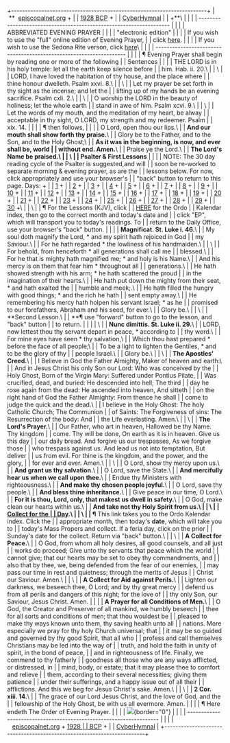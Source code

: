 +-----------------------------------------------------------------------+
|  **  [episcopalnet.org](http://www.episcopalnet.org/index.html) +     |
| [1928 BCP](index.html) +                                              |
| [CyberHymnal](http://www.episcopalnet.org/CHymnal/ACH/index.html)     |
| +**\                                                                  |
|                                                                       |
| -------------------------------------------------------------------   |
|                                                                       |
| ABBREVIATED EVENING PRAYER                                            |
|                                                                       |
| \"electronic edition\"                                                |
|                                                                       |
| If you wish to use the \"full\" online edition of Evening Prayer,     |
| click [here](dailyofficeEP.html).                                     |
|                                                                       |
| If you wish to use the Sedona Rite verson, click [here](FBSEP.html)\  |
|                                                                       |
| -------------------------------------------------------------------   |
|                                                                       |
| ¶ Evening Prayer shall begin by reading one or more of the following  |
| Sentences                                                             |
|                                                                       |
| THE LORD is in his holy temple: let all the earth keep silence before |
| him. Hab. ii. 20.\                                                    |
| \                                                                     |
| LORD, I have loved the habitation of thy house, and the place where   |
| thine honour dwelleth. Psalm xxvi. 8.\                                |
| \                                                                     |
| Let my prayer be set forth in thy sight as the incense; and let the   |
| lifting up of my hands be an evening sacrifice. Psalm cxli. 2.\       |
| \                                                                     |
| O worship the LORD in the beauty of holiness; let the whole earth     |
| stand in awe of him. Psalm xcvi. 9.\                                  |
| \                                                                     |
| Let the words of my mouth, and the meditation of my heart, be alway   |
| acceptable in thy sight, O LORD, my strength and my redeemer. Psalm   |
| xix. 14.                                                              |
|                                                                       |
| ¶ then follows,                                                       |
|                                                                       |
| O Lord, open thou our lips.\                                          |
| **And our mouth shall show forth thy praise.**\                       |
| Glory be to the Father, and to the Son, and to the Holy Ghost;\       |
| **As it was in the beginning, is now, and ever shall be, world        |
| without end. Amen.**\                                                 |
| Praise ye the Lord.\                                                  |
| **The Lord\'s Name be praised.\                                       |
| \                                                                     |
| Psalter & First Lessons**                                             |
|                                                                       |
| NOTE: The 30 day reading cycle of the Psalter is suggested,and will   |
| soon be re-worked to separate morning & evening prayer, as are the    |
| lessons below. For now, click appropriately and use your browser\'s   |
| \"back\" button to return to this page. Days: +                       |
| [1](Psalter/Day1.html#anchor420268) +                                 |
| [2](Psalter/Day2.html#anchor428134) +                                 |
| [3](Psalter/Day3.html#anchor431245) +                                 |
| [4](Psalter/Day4.html#anchor485948) +                                 |
| [5](Psalter/Day5.html#anchor487943) +                                 |
| [6](Psalter/Day6.html#anchor489896) +                                 |
| [7](Psalter/Day7.html#anchor493625) +                                 |
| [8](Psalter/Day8.html#anchor495804) +                                 |
| [9](Psalter/Day9.html#anchor498700) +                                 |
| [10](Psalter/Day10.html#anchor433620) +                               |
| [11](Psalter/Day11.html#anchor436610) +                               |
| [12](Psalter/Day12.html#anchor439322) +                               |
| [13](Psalter/Day13.html#anchor441722) +                               |
| [14](Psalter/Day14.html#anchor445248) +                               |
| [15](Psalter/Day15.html#anchor447637) +                               |
| [16](Psalter/Day16.html#anchor449881) +                               |
| [17](Psalter/Day17.html#anchor451798) +                               |
| [18](Psalter/Day18.html#anchor453745) +                               |
| [19](Psalter/Day19.html#anchor455878) +                               |
| [20](Psalter/Day20.html#anchor457770) +                               |
| [21](Psalter/Day21.html#anchor461909) +                               |
| [22](Psalter/Day22.html#anchor464366) +                               |
| [23](Psalter/Day23.html#anchor466539) +                               |
| [24](Psalter/Day24.html#anchor468577) +                               |
| [25](Psalter/Day25.html#anchor470275) +                               |
| [26](Psalter/Day26.html#anchor472144) +                               |
| [27](Psalter/Day27.html#anchor474864) +                               |
| [28](Psalter/Day28.html#anchor479996) +                               |
| [29](Psalter/Day29.html#anchor482282) +                               |
| [30](Psalter/Day30.html#anchor484202) +\                              |
| \                                                                     |
| ¶ For the Lessons (KJV), click                                        |
| [HERE](http://www.episcopalnet.org/Kalendars/index.html) for the Ordo |
| Kalendar index, then go to the correct month and today\'s date and    |
| click \"EP\", which will transport you to today\'s readings. To       |
| return to the Daily Office, use your browser\'s \"back\" button.      |
|                                                                       |
| **Magnificat. St. Luke i. 46.**\                                      |
| My soul doth magnify the Lord, \* and my spirit hath rejoiced in God  |
| my Saviour.\                                                          |
| For he hath regarded \* the lowliness of his handmaiden.\             |
| \                                                                     |
| For behold, from henceforth \* all generations shall call me          |
| blessed.\                                                             |
| For he that is mighty hath magnified me; \* and holy is his Name.\    |
| And his mercy is on them that fear him \* throughout all              |
| generations.\                                                         |
| He hath showed strength with his arm; \* he hath scattered the proud  |
| in the imagination of their hearts.\                                  |
| He hath put down the mighty from their seat, \* and hath exalted the  |
| humble and meek;.\                                                    |
| He hath filled the hungry with good things; \* and the rich he hath   |
| sent empty away.\                                                     |
| He remembering his mercy hath holpen his servant Israel; \* as he     |
| promised to our forefathers, Abraham and his seed, for ever.\         |
| Glory be.\                                                            |
| \                                                                     |
| **Second Lesson.\                                                     |
| **¶ use \"forward\" button to go to the lesson, and \"back\" button   |
| to return.                                                            |
|                                                                       |
| \                                                                     |
| **Nunc dimittis. St. Luke ii. 29.**\                                  |
| LORD, now lettest thou thy servant depart in peace, \* according to   |
| thy word.\                                                            |
| For mine eyes have seen \* thy salvation,\                            |
| Which thou hast prepared \* before the face of all people;\           |
| To be a light to lighten the Gentiles, \* and to be the glory of thy  |
| people Israel.\                                                       |
| Glory be.\                                                            |
| \                                                                     |
| **The Apostles\' Creed.**\                                            |
| I Believe in God the Father Almighty, Maker of heaven and earth:\     |
| And in Jesus Christ his only Son our Lord: Who was conceived by the   |
| Holy Ghost, Born of the Virgin Mary: Suffered under Pontius Pilate,   |
| Was crucified, dead, and buried: He descended into hell; The third    |
| day he rose again from the dead: He ascended into heaven, And sitteth |
| on the right hand of God the Father Almighty: From thence he shall    |
| come to judge the quick and the dead.\                                |
| I believe in the Holy Ghost: The holy Catholic Church; The Communion  |
| of Saints: The Forgiveness of sins: The Resurrection of the body: And |
| the Life everlasting. Amen.\                                          |
| \                                                                     |
| **The Lord\'s Prayer.**\                                              |
| Our Father, who art in heaven, Hallowed be thy Name. Thy kingdom      |
| come. Thy will be done, On earth as it is in heaven. Give us this day |
| our daily bread. And forgive us our trespasses, As we forgive those   |
| who trespass against us. And lead us not into temptation, But deliver |
| us from evil. For thine is the kingdom, and the power, and the glory, |
| for ever and ever. Amen.\                                             |
| \                                                                     |
| O Lord, show thy mercy upon us.\                                      |
| **And grant us thy salvation.**\                                      |
| O Lord, save the State.\                                              |
| **And mercifully hear us when we call upon thee.**\                   |
| Endue thy Ministers with righteousness.\                              |
| **And make thy chosen people joyful.**\                               |
| O Lord, save thy people.\                                             |
| **And bless thine inheritance.**\                                     |
| Give peace in our time, O Lord.\                                      |
| **For it is thou, Lord, only, that makest us dwell in safety.**\      |
| O God, make clean our hearts within us.\                              |
| **And take not thy Holy Spirit from us.\                              |
| \                                                                     |
| [Collect for the                                                      |
| Day](http://www.episcopalnet.org/Kalendars/index.html).\              |
| \                                                                     |
| ¶** This link takes you to the Ordo Kalendar index. Click the         |
| appropriate month, then today\'s **date**, which will take you to     |
| today\'s Mass Propers and collect. If a feria day, click on the prior |
| Sunday\'s date for the collect. Return via \"back\" button.\          |
| \                                                                     |
| **A Collect for Peace.**\                                             |
| O God, from whom all holy desires, all good counsels, and all just    |
| works do proceed; Give unto thy servants that peace which the world   |
| cannot give; that our hearts may be set to obey thy commandments, and |
| also that by thee, we, being defended from the fear of our enemies,   |
| may pass our time in rest and quietness; through the merits of Jesus  |
| Christ our Saviour. Amen.\                                            |
| \                                                                     |
| **A Collect for Aid against Perils.**\                                |
| Lighten our darkness, we beseech thee, O Lord; and by thy great mercy |
| defend us from all perils and dangers of this night; for the love of  |
| thy only Son, our Saviour, Jesus Christ. Amen.                        |
|                                                                       |
| **A Prayer for all Conditions of Men.**\                              |
| O God, the Creator and Preserver of all mankind, we humbly beseech    |
| thee for all sorts and conditions of men; that thou wouldest be       |
| pleased to make thy ways known unto them, thy saving health unto all  |
| nations. More especially we pray for thy holy Church universal; that  |
| it may be so guided and governed by thy good Spirit, that all who     |
| profess and call themselves Christians may be led into the way of     |
| truth, and hold the faith in unity of spirit, in the bond of peace,   |
| and in righteousness of life. Finally, we commend to thy fatherly     |
| goodness all those who are any ways afflicted, or distressed, in      |
| mind, body, or estate; that it may please thee to comfort and relieve |
| them, according to their several necessities; giving them patience    |
| under their sufferings, and a happy issue out of all their            |
| afflictions. And this we beg for Jesus Christ\'s sake. Amen.\         |
| \                                                                     |
| **2 Cor. xiii. 14.**\                                                 |
| The grace of our Lord Jesus Christ, and the love of God, and the      |
| fellowship of the Holy Ghost, be with us all evermore. Amen.          |
|                                                                       |
| ¶ Here endeth The Order of Evening Prayer.                            |
|                                                                       |
| ![](http://stats.superstats.com/b/ss/DAVIDMCMANNES/1){border="0"}     |
|                                                                       |
| -------------------------------------------------------------------   |
|                                                                       |
|    [episcopalnet.org](http://www.episcopalnet.org/index.html) + [1928 |
| BCP](index.html) +                                                    |
| [CyberHymnal](http://www.episcopalnet.org/CHymnal/ACH/index.html)     |
+-----------------------------------------------------------------------+
